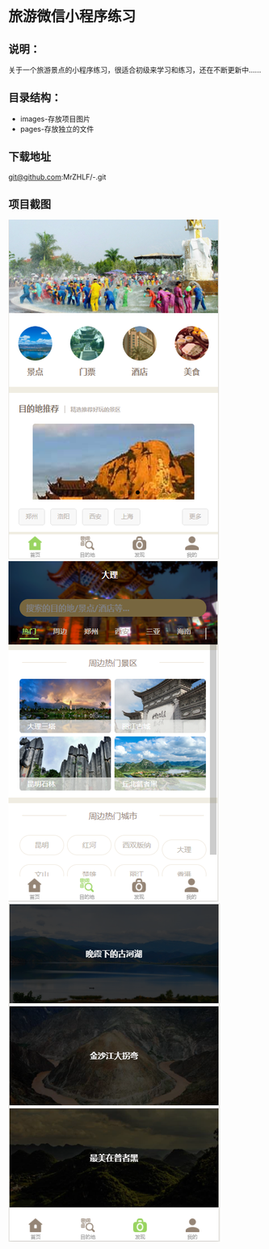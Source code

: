 # 旅游微信小程序练习
## 说明：
关于一个旅游景点的小程序练习，很适合初级来学习和练习，还在不断更新中......
## 目录结构：
* images-存放项目图片
* pages-存放独立的文件

## 下载地址
git@github.com:MrZHLF/-.git

## 项目截图
![baidu](./client/images/1.png)
![baidu](./client/images/2.png)
![baidu](./client/images/3.png)